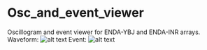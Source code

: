 # Osc_and_event_viewer
Oscillogram and event viewer for ENDA-YBJ and ENDA-INR arrays.
Waveform:
![alt text]([http://url/to/img.png](https://github.com/k-kyrinov/Osc_and_event_viewer/blob/main/event.png)https://github.com/k-kyrinov/Osc_and_event_viewer/blob/main/osc.png)
Event:
![alt text]([http://url/to/img.png](https://github.com/k-kyrinov/Osc_and_event_viewer/blob/main/event.png)https://github.com/k-kyrinov/Osc_and_event_viewer/blob/main/event.png)
